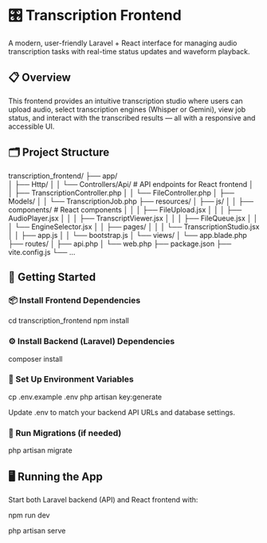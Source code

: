 # 🎛️ Transcription Frontend

A modern, user-friendly Laravel + React interface for managing audio transcription tasks with real-time status updates and waveform playback.

## 📋 Overview

This frontend provides an intuitive transcription studio where users can upload audio, select transcription engines (Whisper or Gemini), view job status, and interact with the transcribed results — all with a responsive and accessible UI.

## 🗂️ Project Structure

transcription_frontend/
├── app/                  
│   ├── Http/
│   │   └── Controllers/Api/      # API endpoints for React frontend
│   │       ├── TranscriptionController.php
│   │       └── FileController.php
│   ├── Models/
│   │   └── TranscriptionJob.php
├── resources/
│   ├── js/
│   │   ├── components/           # React components
│   │   │   ├── FileUpload.jsx
│   │   │   ├── AudioPlayer.jsx
│   │   │   ├── TranscriptViewer.jsx
│   │   │   ├── FileQueue.jsx
│   │   │   └── EngineSelector.jsx
│   │   ├── pages/
│   │   │   └── TranscriptionStudio.jsx
│   │   ├── app.js
│   │   └── bootstrap.js
│   └── views/
│       └── app.blade.php
├── routes/
│   ├── api.php
│   └── web.php
├── package.json
├── vite.config.js
└── ...

## 🚀 Getting Started

### 📦 Install Frontend Dependencies

cd transcription_frontend
npm install

### ⚙️ Install Backend (Laravel) Dependencies

composer install

### 🔑 Set Up Environment Variables

cp .env.example .env
php artisan key:generate

Update .env to match your backend API URLs and database settings.

### 🧪 Run Migrations (if needed)

php artisan migrate

## 🖥️ Running the App

Start both Laravel backend (API) and React frontend with:

npm run dev

php artisan serve